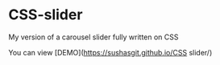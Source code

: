 # CSS-slider
My version of a carousel slider fully written on CSS

You can view [DEMO](https://sushasgit.github.io/CSS slider/) 
